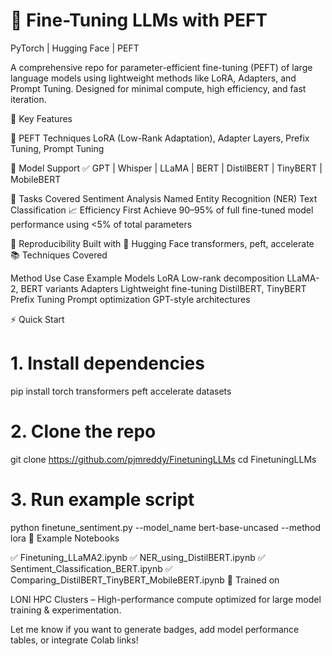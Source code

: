 # 🧠 Fine-Tuning LLMs with PEFT

PyTorch | Hugging Face | PEFT

A comprehensive repo for parameter-efficient fine-tuning (PEFT) of large language models using lightweight methods like LoRA, Adapters, and Prompt Tuning. Designed for minimal compute, high efficiency, and fast iteration.
     
🚀 Key Features

🔧 PEFT Techniques
LoRA (Low-Rank Adaptation), Adapter Layers, Prefix Tuning, Prompt Tuning

🧬 Model Support
✅ GPT | Whisper | LLaMA | BERT | DistilBERT | TinyBERT | MobileBERT

📂 Tasks Covered
Sentiment Analysis
Named Entity Recognition (NER)
Text Classification
📈 Efficiency First
Achieve 90–95% of full fine-tuned model performance
using <5% of total parameters

🧪 Reproducibility
Built with 🤗 Hugging Face transformers, peft, accelerate
📚 Techniques Covered

Method	Use Case	Example Models
LoRA	Low-rank decomposition	LLaMA-2, BERT variants
Adapters	Lightweight fine-tuning	DistilBERT, TinyBERT
Prefix Tuning	Prompt optimization	GPT-style architectures

⚡ Quick Start

# 1. Install dependencies
pip install torch transformers peft accelerate datasets

# 2. Clone the repo
git clone https://github.com/pjmreddy/FinetuningLLMs
cd FinetuningLLMs

# 3. Run example script
python finetune_sentiment.py --model_name bert-base-uncased --method lora
🧠 Example Notebooks

✅ Finetuning_LLaMA2.ipynb
✅ NER_using_DistilBERT.ipynb
✅ Sentiment_Classification_BERT.ipynb
✅ Comparing_DistilBERT_TinyBERT_MobileBERT.ipynb
📍 Trained on

LONI HPC Clusters – High-performance compute optimized for large model training & experimentation.

Let me know if you want to generate badges, add model performance tables, or integrate Colab links!
